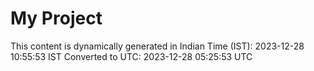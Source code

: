# My Project

This content is dynamically generated in Indian Time (IST): 2023-12-28 10:55:53 IST
Converted to UTC: 2023-12-28 05:25:53 UTC
